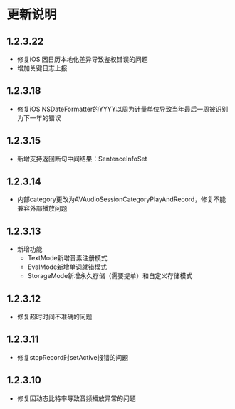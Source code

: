 # 更新说明

## 1.2.3.22

 - 修复iOS 因日历本地化差异导致鉴权错误的问题
 - 增加关键日志上报

## 1.2.3.18

 - 修复iOS NSDateFormatter的YYYY以周为计量单位导致当年最后一周被识别为下一年的错误

## 1.2.3.15

- 新增支持返回断句中间结果：SentenceInfoSet

## 1.2.3.14

- 内部category更改为AVAudioSessionCategoryPlayAndRecord，修复不能兼容外部播放问题

## 1.2.3.13
   
- 新增功能
    - TextMode新增音素注册模式
    - EvalMode新增单词就错模式
    - StorageMode新增永久存储（需要提单）和自定义存储模式
 
## 1.2.3.12
 
 - 修复超时时间不准确的问题
 
## 1.2.3.11
 
 - 修复stopRecord时setActive报错的问题
 
## 1.2.3.10
 
 - 修复因动态比特率导致音频播放异常的问题












